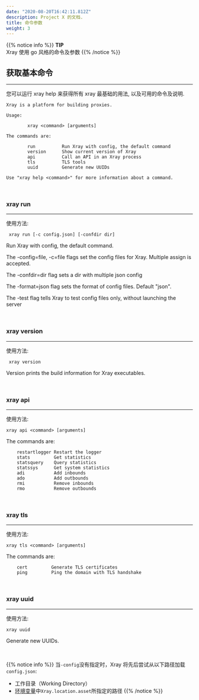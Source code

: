 ```yaml
---
date: "2020-08-20T16:42:11.812Z"
description: Project X 的文档.
title: 命令参数
weight: 3
---
```


{{% notice info %}}
**TIP**\
Xray 使用 go 风格的命令及参数
{{% /notice %}}

## 获取基本命令

---

您可以运行 xray help 来获得所有 xray 最基础的用法, 以及可用的命令及说明.

```
Xray is a platform for building proxies.

Usage:

        xray <command> [arguments]

The commands are:

        run          Run Xray with config, the default command
        version      Show current version of Xray
        api          Call an API in an Xray process
        tls          TLS tools
        uuid         Generate new UUIDs

Use "xray help <command>" for more information about a command.
```

<br />

### xray run
---
使用方法:
```
 xray run [-c config.json] [-confdir dir]
```

Run Xray with config, the default command.

The -config=file, -c=file flags set the config files for
Xray. Multiple assign is accepted.

The -confdir=dir flag sets a dir with multiple json config

The -format=json flag sets the format of config files.
Default "json".

The -test flag tells Xray to test config files only,
without launching the server

<br />

### xray version
---
使用方法:
```
 xray version
```
Version prints the build information for Xray executables.

<br />

### xray api
---
使用方法:
```
xray api <command> [arguments]
```

The commands are:

        restartlogger Restart the logger
        stats         Get statistics
        statsquery    Query statistics
        statssys      Get system statistics
        adi           Add inbounds
        ado           Add outbounds
        rmi           Remove inbounds
        rmo           Remove outbounds

<br />

### xray tls
---
使用方法:
```
xray tls <command> [arguments]
```

The commands are:

        cert         Generate TLS certificates
        ping         Ping the domain with TLS handshake

<br />

### xray uuid
---
使用方法:
```
xray uuid
```
Generate new UUIDs.

<br />

{{% notice info %}}
当`-config`没有指定时，Xray 将先后尝试从以下路径加载`config.json`:
- 工作目录（Working Directory）
- [环境变量](../config/env.md)中`Xray.location.asset`所指定的路径
{{% /notice %}}

